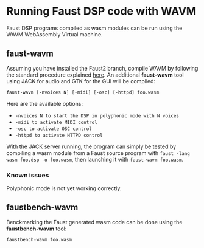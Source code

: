 # Running Faust DSP code with WAVM 

Faust DSP programs compiled as wasm modules can be run using the WAVM WebAssembly Virtual machine. 

## faust-wavm

Assuming you have installed the Faust2 branch, compile WAVM by following the standard procedure explained [here](https://github.com/AndrewScheidecker/WAVM). An additional **faust-wavm** tool using JACK for audio and GTK for the GUI will be compiled:

`faust-wavm [-nvoices N] [-midi] [-osc] [-httpd] foo.wasm`

Here are the available options:

- `-nvoices N to start the DSP in polyphonic mode with N voices`
- `-midi to activate MIDI control`
- `-osc to activate OSC control`
- `-httpd to activate HTTPD control`

With the JACK server running, the program can simply be tested by compiling a wasm module from a Faust source program with `faust -lang wasm foo.dsp -o foo.wasm`, then launching it with `faust-wavm foo.wasm`.

### Known issues

Polyphonic mode is not yet working correctly. 

## faustbench-wavm

Benckmarking the Faust generated wasm code can be done using the **faustbench-wavm** tool:

`faustbench-wavm foo.wasm`
